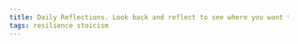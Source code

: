 ```yaml
---
title: Daily Reflections. Look back and reflect to see where you want to do better.
tags: resilience stoicism
---
```

